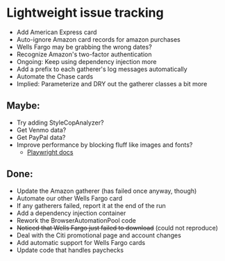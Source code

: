 # Lightweight issue tracking

- Add American Express card
- Auto-ignore Amazon card records for amazon purchases
- Wells Fargo may be grabbing the wrong dates?
- Recognize Amazon's two-factor authentication
- Ongoing: Keep using dependency injection more
- Add a prefix to each gatherer's log messages automatically
- Automate the Chase cards
- Implied: Parameterize and DRY out the gatherer classes a bit more

## Maybe:

- Try adding StyleCopAnalyzer?
- Get Venmo data?
- Get PayPal data?
- Improve performance by blocking fluff like images and fonts?
    - [Playwright docs](https://playwright.dev/dotnet/docs/api/class-browsercontext#browser-context-route)

## Done:

- Update the Amazon gatherer (has failed once anyway, though)
- Automate our other Wells Fargo card
- If any gatherers failed, report it at the end of the run
- Add a dependency injection container
- Rework the BrowserAutomationPool code
- ~~Noticed that Wells Fargo just failed to download~~ (could not reproduce)
- Deal with the Citi promotional page and account changes
- Add automatic support for Wells Fargo cards
- Update code that handles paychecks
